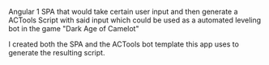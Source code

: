 Angular 1 SPA that would take certain user input and then generate a ACTools Script with said input which could be used as a automated leveling bot in the game "Dark Age of Camelot"

I created both the SPA and the ACTools bot template this app uses to generate the resulting script.

